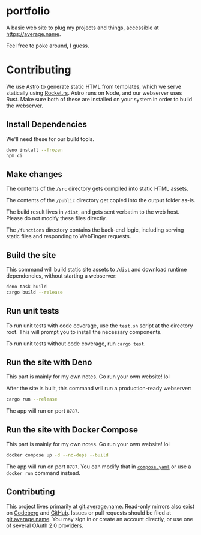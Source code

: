 # portfolio

A basic web site to plug my projects and things, accessible at https://average.name.

Feel free to poke around, I guess.

# Contributing

We use [Astro](https://astro.build) to generate static HTML from templates, which we serve statically using [Rocket.rs](https://rocket.rs/). Astro runs on Node, and our webserver uses Rust. Make sure both of these are installed on your system in order to build the webserver.

## Install Dependencies

We'll need these for our build tools.

```sh
deno install --frozen
npm ci
```

## Make changes

The contents of the `/src` directory gets compiled into static HTML assets.

The contents of the `/public` directory get copied into the output folder as-is.

The build result lives in `/dist`, and gets sent verbatim to the web host. Please do not modify these files directly.

The `/functions` directory contains the back-end logic, including serving static files and responding to WebFinger requests.

## Build the site

This command will build static site assets to `/dist` and download runtime dependencies, without starting a webserver:

```sh
deno task build
cargo build --release
```

## Run unit tests

To run unit tests with code coverage, use the `test.sh` script at the directory root. This will prompt you to install the necessary components.

To run unit tests without code coverage, run `cargo test`.

## Run the site with Deno

This part is mainly for my own notes. Go run your own website! lol

After the site is built, this command will run a production-ready webserver:

```sh
cargo run --release
```

The app will run on port `8787`.

## Run the site with Docker Compose

This part is mainly for my own notes. Go run your own website! lol

```sh
docker compose up -d --no-deps --build
```

The app will run on port `8787`. You can modify that in [`compose.yaml`](compose.yaml) or use a `docker run` command instead.

## Contributing

This project lives primarily at [git.average.name](https://git.average.name/AverageHelper/portfolio). Read-only mirrors also exist on [Codeberg](https://codeberg.org/AverageHelper/portfolio) and [GitHub](https://github.com/AverageHelper/portfolio). Issues or pull requests should be filed at [git.average.name](https://git.average.name/AverageHelper/portfolio). You may sign in or create an account directly, or use one of several OAuth 2.0 providers.
